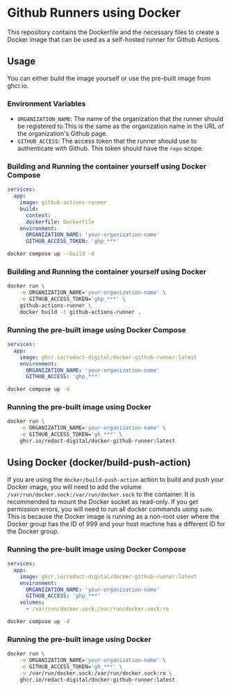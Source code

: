 # Github Runners using Docker

This repository contains the Dockerfile and the necessary files to create a Docker image that can be used as a self-hosted runner for Github Actions.

## Usage

You can either build the image yourself or use the pre-built image from ghcr.io.

### Environment Variables

- `ORGANIZATION_NAME`: The name of the organization that the runner should be registered to.This is the same as the organization name in the URL of the organization's Github page.
- `GITHUB_ACCESS`: The access token that the runner should use to authenticate with Github. This token should have the `repo` scope.

### Building and Running the container yourself using Docker Compose

```yaml
services:
  app:
    image: github-actions-runner
    build:
      context: .
      dockerfile: Dockerfile
    environment:
      ORGANIZATION_NAME: 'your-organization-name'
      GITHUB_ACCESS_TOKEN: 'ghp_***'
```

```bash
docker compose up --build -d
```

### Building and Running the container yourself using Docker

```bash
docker run \
    -e ORGANIZATION_NAME='your-organization-name' \
    -e GITHUB_ACCESS_TOKEN='ghp_***' \
    github-actions-runner \
    docker build -t github-actions-runner .

```

### Running the pre-built image using Docker Compose

```yaml
services:
  app:
    image: ghcr.io/redact-digital/docker-github-runner:latest
    environment:
      ORGANIZATION_NAME: 'your-organization-name'
      GITHUB_ACCESS: 'ghp_***'
```

```bash
docker compose up -d
```

### Running the pre-built image using Docker

```bash
docker run \
    -e ORGANIZATION_NAME='your-organization-name' \
    -e GITHUB_ACCESS_TOKEN='gh_***' \
    ghcr.io/redact-digital/docker-github-runner:latest
```

## Using Docker (docker/build-push-action)

If you are using the `docker/build-push-action` action to build and push your Docker image, you will need to add the volume `/var/run/docker.sock:/var/run/docker.sock` to the container. It is recommended to mount the Docker socket as read-only. If you get permission errors, you will need to run all docker commands using `sudo`. This is because the Docker image is running as a non-root user where the Docker group has the ID of 999 and your host machine has a different ID for the Docker group.

### Running the pre-built image using Docker Compose

```yaml
services:
  app:
    image: ghcr.io/redact-digital/docker-github-runner:latest
    environment:
      ORGANIZATION_NAME: 'your-organization-name'
      GITHUB_ACCESS: 'ghp_***'
    volumes:
      - /var/run/docker.sock:/var/run/docker.sock:ro
```

```bash
docker compose up -d
```

### Running the pre-built image using Docker

```bash
docker run \
    -e ORGANIZATION_NAME='your-organization-name' \
    -e GITHUB_ACCESS_TOKEN='gh_***' \
    -v /var/run/docker.sock:/var/run/docker.sock:ro \
    ghcr.io/redact-digital/docker-github-runner:latest
```
